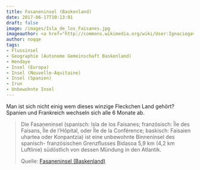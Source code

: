 ```yaml
---
title: Fasaneninsel (Baskenland)
date: 2017-06-17T10:13:01
draft: false
image: /images/Isla_de_los_Faisanes.jpg
imageauthor: <a href="http://commons.wikimedia.org/wiki/User:Ignaciogavira" title="User:Ignaciogavira">Ignacio Gavira</a>
author: noqqe
tags:
- Flussinsel
- Geographie (Autonome Gemeinschaft Baskenland)
- Hendaye
- Insel (Europa)
- Insel (Nouvelle-Aquitaine)
- Insel (Spanien)
- Irun
- Unbewohnte Insel
---
```


Man ist sich nicht einig wem dieses winzige Fleckchen Land gehört? Spanien
und Frankreich wechseln sich alle 6 Monate ab.

> Die Fasaneninsel (spanisch: Isla de los Faisanes; französisch: Île des
> Faisans, Île de l’Hôpital, oder Île de la Conférence; baskisch: Faisaien
> uhartea oder Konpantzia) ist eine unbewohnte Binneninsel des spanisch-
> französischen Grenzflusses Bidasoa 5,9 km (4,2 km Luftlinie) südöstlich von
> dessen Mündung in den Atlantik.
>
> Quelle: [Fasaneninsel (Baskenland)](https://de.wikipedia.org/wiki/Fasaneninsel_(Baskenland))

